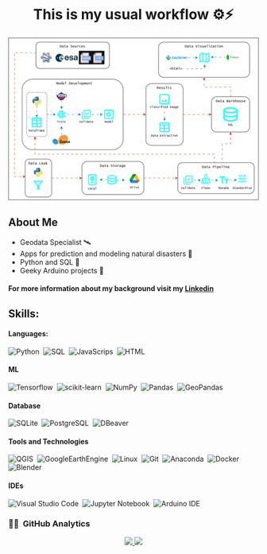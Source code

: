 <div align="center">
 <h1 align="center">This is my usual workflow ⚙⚡</h1>
 </div>
 <img src="https://github.com/ajleonf/files/blob/main/workflow_v3.drawio.svg">

 ## About Me

 - Geodata Specialist 🛰
 - Apps for prediction and modeling natural disasters 🌊
 - Python and SQL 🐍
 - Geeky Arduino projects 🤖
#### For more information about my background visit my [Linkedin](https://www.linkedin.com/in/ajleonf/)

## Skills:

#### Languages:

![Python](https://img.shields.io/badge/Python-3776AB?style=for-the-badge&logo=python&logoColor=white)&nbsp;
![SQL](https://img.shields.io/badge/SQL-ED8B00?style=for-the-badge&logo=java&logoColor=white)&nbsp;
![JavaScrips](https://img.shields.io/badge/JavaScript-orange?style=for-the-badge&logo=javascript)&nbsp;
![HTML](https://img.shields.io/badge/HTML-black?style=for-the-badge&logo=HTML5&logoColor=red)&nbsp;

#### ML

![Tensorflow](https://img.shields.io/badge/TensorFlow-FF6F00?style=for-the-badge&logo=tensorflow&logoColor=white)&nbsp;
![scikit-learn](https://img.shields.io/badge/scikit--learn-%23F7931E.svg?style=for-the-badge&logo=scikit-learn&logoColor=white)&nbsp;
![NumPy](https://img.shields.io/badge/numpy-%23013243.svg?style=for-the-badge&logo=numpy&logoColor=white)&nbsp;
![Pandas](https://img.shields.io/badge/pandas-%23150458.svg?style=for-the-badge&logo=pandas&logoColor=white)&nbsp;
![GeoPandas](https://img.shields.io/badge/GeoPandas-%139C5A.svg?style=for-the-badge&logo=pandas&logoColor=white)&nbsp;

#### Database

![SQLite](https://img.shields.io/badge/SQLite-blue?style=for-the-badge&logo=SQLite&logoColor=white)&nbsp;
![PostgreSQL](https://img.shields.io/badge/PostgreSQL-316192?style=for-the-badge&logo=postgresql&logoColor=white)&nbsp;
![DBeaver](https://img.shields.io/badge/DBeaver-brown?style=for-the-badge&logo=dbeaver&logoColor=white)&nbsp;

#### Tools and Technologies

![QGIS](https://img.shields.io/badge/QGIS-green?style=for-the-badge&logo=Qgis&logoColor=white)&nbsp;
![GoogleEarthEngine](https://img.shields.io/badge/Google_Earth_Engine-darkblue?style=for-the-badge&logo=googleearthengine&logoColor=white)&nbsp;
![Linux](https://img.shields.io/badge/Linux-FCC624?style=for-the-badge&logo=linux&logoColor=black)&nbsp;
![Git](https://img.shields.io/badge/GIT-E44C30?style=for-the-badge&logo=git&logoColor=white)&nbsp;
![Anaconda](https://img.shields.io/badge/anaconda-green?style=for-the-badge&logo=anaconda&logoColor=white)&nbsp;
![Docker](https://img.shields.io/badge/Docker-blue?style=for-the-badge&logo=Docker&logoColor=white)&nbsp;
![Blender](https://img.shields.io/badge/Blender-orange?style=for-the-badge&logo=Blender&logoColor=white)&nbsp;

#### IDEs

![Visual Studio Code](https://img.shields.io/badge/Visual%20Studio%20Code-0078d7.svg?style=for-the-badge&logo=visual-studio-code&logoColor=white)&nbsp;
![Jupyter Notebook](https://img.shields.io/badge/jupyter-%23FA0F00.svg?style=for-the-badge&logo=jupyter&logoColor=white)&nbsp;
![Arduino IDE](https://img.shields.io/badge/Arduino_IDE-darkgreen?style=for-the-badge&logo=arduino&logoColor=white)&nbsp;


### 👨‍💻 &nbsp;GitHub Analytics
 
 <p align="center">
 <a href="https://github.com/ArisGuimera">
   <img height="180em" src="https://github-readme-stats-eight-theta.vercel.app/api?username=ajleonf&show_icons=true&theme=algolia&include_all_commits=true&count_private=true"/>
   <img height="180em" src="https://github-readme-stats-eight-theta.vercel.app/api/top-langs/?username=ajleonf&layout=compact&langs_count=8&theme=algolia"/>
 </a>
 </p>
